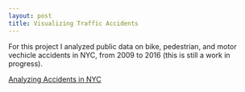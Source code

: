 ```yaml
---
layout: post
title: Visualizing Traffic Accidents
---
```


For this project I analyzed public data on bike, pedestrian, and motor vechicle accidents in NYC, from 2009 to 2016 (this is still a work in progress).

[Analyzing Accidents in NYC](https://github.com/JoomiK/Accidents/blob/master/Accidents.ipynb)



